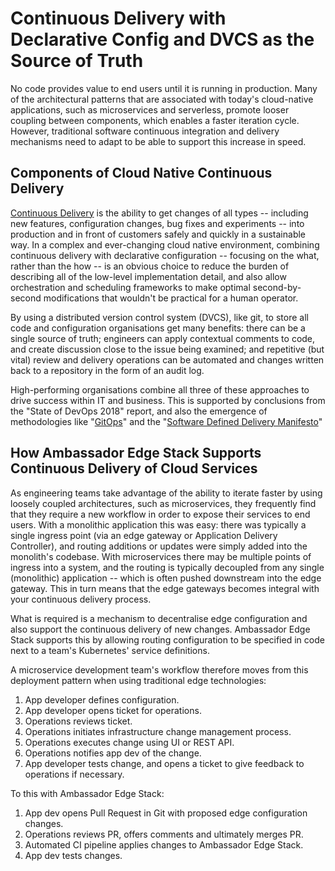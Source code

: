 # Continuous Delivery with Declarative Config and DVCS as the Source of Truth

No code provides value to end users until it is running in production. Many of the architectural patterns that are associated with today's cloud-native applications, such as microservices and serverless, promote looser coupling between components, which enables a faster iteration cycle. However, traditional software continuous integration and delivery mechanisms need to adapt to be able to support this increase in speed.

## Components of Cloud Native Continuous Delivery

[Continuous Delivery](https://continuousdelivery.com/) is the ability to get changes of all types -- including new features, configuration changes, bug fixes and experiments -- into production and in front of customers safely and quickly in a sustainable way. In a complex and ever-changing cloud native environment, combining continuous delivery with declarative configuration -- focusing on the what, rather than the how -- is an obvious choice to reduce the burden of describing all of the low-level implementation detail, and also allow orchestration and scheduling frameworks to make optimal second-by-second modifications that wouldn't be practical for a human operator.

By using a distributed version control system (DVCS), like git, to store all code and configuration organisations get many benefits: there can be a single source of truth; engineers can apply contextual comments to code, and create discussion close to the issue being examined; and repetitive (but vital) review and delivery operations can be automated and changes written back to a repository in the form of an audit log.

High-performing organisations combine all three of these approaches to drive success within IT and business. This is supported by conclusions from the "State of DevOps 2018" report, and also the emergence of methodologies like "[GitOps](https://www.weave.works/blog/gitops-operations-by-pull-request)" and the "[Software Defined Delivery Manifesto](https://sdd-manifesto.org/)"

## How Ambassador Edge Stack Supports Continuous Delivery of Cloud Services

As engineering teams take advantage of the ability to iterate faster by using loosely coupled architectures, such as microservices, they frequently find that they require a new workflow in order to expose their services to end users. With a monolithic application this was easy: there was typically a single ingress point (via an edge gateway or Application Delivery Controller), and routing additions or updates were simply added into the monolith's codebase. With microservices there may be multiple points of ingress into a system, and the routing is typically decoupled from any single (monolithic) application -- which is often pushed downstream into the edge gateway. This in turn means that the edge gateways becomes integral with your continuous delivery process.

What is required is a mechanism to decentralise edge configuration and also support the continuous delivery of new changes. Ambassador Edge Stack supports this by allowing routing configuration to be specified in code next to a team's Kubernetes' service definitions.

A microservice development team's workflow therefore moves from this deployment pattern when using traditional edge technologies:

1. App developer defines configuration.
2. App developer opens ticket for operations.
3. Operations reviews ticket.
4. Operations initiates infrastructure change management process.
5. Operations executes change using UI or REST API.
6. Operations notifies app dev of the change.
7. App developer tests change, and opens a ticket to give feedback to operations if necessary.

To this with Ambassador Edge Stack:

1. App dev opens Pull Request in Git with proposed edge configuration changes.
2. Operations reviews PR, offers comments and ultimately merges PR.
3. Automated CI pipeline applies changes to Ambassador Edge Stack.
4. App dev tests changes.



